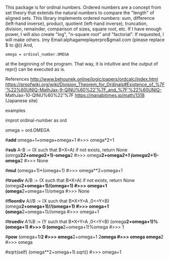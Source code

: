 This package is for ordinal numbers. Ordered numbers are a concept from set theory that extends the natural numbers to compare the "length" of aligned sets. This library implements ordered numbers: sum, difference (left-hand inverse), product, quotient (left-hand inverse), truncation, division, remainder, comparison of sizes, square root, etc. If I have enough power, I will also create "log", "n-square root" and "factorial". If requested, I will make others. (my Email:alphagameplayerpro$gmail.com (please replace $ to @))
And,
```
omega = ordinal_number.OMEGA
```
at the beginning of the program. That way, it is intuitive and the output of repr() can be executed as is.


References
http://www.behounek.online/logic/papers/ordcalc/index.html
https://proofwiki.org/wiki/Division_Theorem_for_Ordinals#Existence_of_%7F'%22%60UNIQ-MathJax-9-QINU%60%22'%7F_and_%7F'%22%60UNIQ- MathJax-10-QINU%60%22'%7F
https://manabitimes.jp/math/1318 (Japanese site)

examples

improt ordinal-number as ord

omega = ord.OMEGA

#__add__
omega+1+omega+omega+1
#>>> omega*2+1

#__sub__  A-B := (X such that B+X=A) if not exists, return None
(omrga**2*2+omega*2+1)-omega**2
#>>> omega**2+omega*2+1
(omega*2+1)-omega**2
#>>> None

#__mul__
(omega+1)*(omega+1)
#>>> omega**2+omega+1

#__truediv__  A/B := (X such that B*X=A) if not exists, return None
(omega**2+omega+1)/(omega+1)
#>>> omega+1
(omega**2+omega+1)/omega
#>>> None

#__floordiv__  A//B := (X such that B*X+Y=A ,0<=Y<B)
(omega**2+omega+1)//(omega+1)
#>>> omega+1
(omega**2+omega+1)//omega
#>>> omega+1

#__truediv__  A%B := (Y such that B*X+Y=A ,0<=Y<B)
(omega**2+omega+1)%(omega+1)
#>>> 0
(omega**2+omega+1)%omega
#>>> 1

#__pow__
(omega+1)**2
#>>> omega**2+omega+1
2**omega
#>>> omega
omega**2
#>>> omega

#sqrt(self)
(omega**2+omega+1).sqrt()
#>>> omega+1